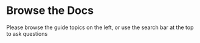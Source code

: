 # Browse the Docs

Please browse the guide topics on the left, or use the search bar at the top to
ask questions

